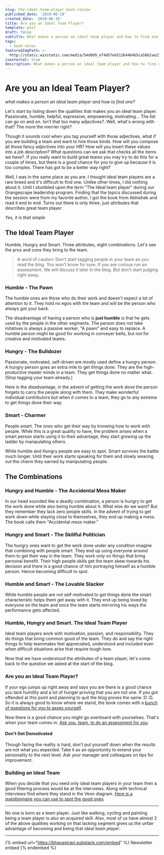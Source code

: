 ```yaml
---
slug: the-ideal-team-player-book-review
published_date: '2019-06-19'
created_date: '2019-06-19'
title: Are you an Ideal Team Player?
template: post
draft: false
subtitle: What makes a person an ideal team player and how to find one?
tags:
  - book-notes
featuredImgPath: >-
  http://static.wixstatic.com/media/54d0d9_ef4d57eb51264464b5ca58b2aa15adda~mv2.png/v1/fill/w_630,h_498,al_c,q_80,usm_0.66_1.00_0.01/54d0d9_ef4d57eb51264464b5ca58b2aa15adda~mv2.webp
isexternal: true
description: What makes a person an ideal team player and how to find one?
---
```


# Are you an Ideal Team Player?

_what makes a person an ideal team player and how to find one?_

Let's start by listing down the qualities that makes you an ideal team player. Passionate, humble, helpful, expressive, empowering, motivating... The list can go on and on. Isn't that too many adjectives?. Well, what's wrong with that? The more the merrier right?

Though it sounds cool when you tag yourself with those adjectives, what if you are building a team and want to hire those kinds. How will you compose all those fancy adjectives into your HR? How will you insert these values into a job description? What questions can we ask that checks all the items we have?. If you really want to build great teams you may try to do this for a couple of times, but there is a good chance for you to give up because it is too complex. There has got to be a better way right?

Well, I was in the same place as you are. I thought ideal team players are a rare breed and it's difficult to find one. Unlike other times, I did nothing about it. Until I stumbled upon the term "The Ideal team player" during our Orangescape leadership program. Finding that the topics discussed during the session were from my favorite author, I got the book from Abhishek and read it end to end. Turns out there is only three, just attributes that describes great team player.

_Yes, it is that simple_

## The Ideal Team Player

Humble, Hungry and Smart. Three attributes, eight combinations. Let's see the pros and cons they bring to the team.

> A word of caution: Don't start tagging people in your team as you read the blog. You won't know for sure. If you are curious run an assessment. We will discuss it later in the blog. But don't start judging right away.

### Humble - The Pawn

The humble ones are those who do their work and doesn't expect a lot of attention to it. They hold no egos with the team and will be the person who always got your back.

The disadvantage of having a person who is **just humble** is that he gets used by the people in the other segments. The person does not take initatives is always a passive worker, "A pawn" and easy to replace. A humble person might be good for working in conveyer belts, but not for creative and motivated teams.

### Hungry - The Bulldozer

Passionate, motivated, self-driven are mostly used define a hungry person. A hungry person goes an extra mile to get things done. They are the high-productive master minds in a team. They get things done no matter what. (Stop tagging your team already.)

Here is the disadvantage, in the advent of getting the work done the person forgets to carry the people along with them. They make wonderful individual contributors but when it comes to a team, they go to any extreme to get things done their way.

### Smart - Charmer

People smart. The ones who get their way by knowing how to work with people. While this is a great quality to have, the problem arises when a smart person starts using it to their advantage, they start growing up the ladder by manipulating others.

While humble and Hungry people are easy to spot. Smart survives the battle much longer. Until their work starts speaking for them and slowly wearing out the charm they earned by manipulating people.

## The Combinations

### Hungry and Humble - The Accidental Mess Maker

In our head sounded like a deadly combination, a person is hungry to get the work done while also being humble about it. What else do we want? But they remember they lack zero people skills. In the advent of trying to get work down while staying close to themselves, they end up making a mess. The book calls them "Accidental mess maker."

### Hungry and Smart - The Skillful Politician

The hungry ones want to get the work done under any condition imagine that combining with people smart. They end up using everyone around them to get their way in the team. They work only on things that bring personal benefit. Their high people skills get the team skew towards his decision and there is a good chance of him portraying himself as a humble person. Hence becoming difficult to spot.

### Humble and Smart - The Lovable Slacker

While humble people are not self-motivated to get things done the smart characteristic helps them get away with it. They end up being loved by everyone on the team and once the team starts mirroring his ways the performance gets affected.

### Humble, Hungry and Smart. The Ideal Team Player

Ideal team players work with motivation, passion, and responsibility. They do things that bring common good of the team. They do and say the right things to help teammates feel appreciated, understood and included even when difficult situations arise that require tough love.

Now that we have understood the attributes of a team player, let's come back to the question we asked at the start of the blog.

### Are you an Ideal Team Player?

If your ego jumps up right away and says you are there is a good chance you lack humility and a lot of hunger proving that you are not one. If you got offended at this point and planning to quit the blog proves the same :D :D. So it is always good to know where we stand, the book comes with a [bunch of questions for you to asses yourself](https://www.tablegroup.com/imo/media/doc/IdealTeamPlayerSelfAsssesment\(11\)NEW.pdf).

Now there is a good chance you might go overboard with yourselves. That's when your team comes in. [Ask you, team, to do an assessment for you](https://www.tablegroup.com/imo/media/doc/IdealTeamPlayerManagerAsssessment\(7\)NEW.pdf).

#### Don't Get Demotivated

Though facing the reality is hard, don't put yourself down when the results are not what you expected. Take it as an opportunity to extend your personality to the next level. Ask your manager and colleagues on tips for improvement.

### Building an Ideal Team

When you decide that you need only ideal team players in your team then a good filtering process would be at the interviews. Along with technical interviews find where they stand in the Venn diagram. [Here is a questionnaire you can use to spot the good ones](https://www.tablegroup.com/imo/media/doc/IdealTeamPlayerINTERVIEWQUESTIONS\(11\)singlepages.pdf).

***

No one is born as a team player. Just like walking, cycling and painting being a team player is also an acquired skill. Also, most of us have almost 2 of the above qualities working on that lacking segment gives us the unfair advantage of becoming and being that _ideal team player_.

***

{% embed url="https://bhavaniravi.substack.com/embed" %}
Newsletter embed
{% endembed %}
